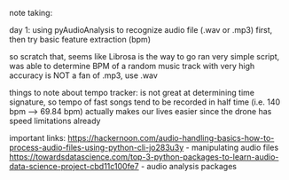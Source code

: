note taking:

day 1:
using pyAudioAnalysis to recognize audio file (.wav or .mp3) first, then try basic feature extraction (bpm)

so scratch that, seems like Librosa is the way to go
ran very simple script, was able to determine BPM of a random music track with very high accuracy
is NOT a fan of .mp3, use .wav

things to note about tempo tracker: is not great at determining time signature, so tempo of fast songs tend to be recorded in half time 
(i.e. 140 bpm --> 69.84 bpm)
actually makes our lives easier since the drone has speed limitations already





important links:
https://hackernoon.com/audio-handling-basics-how-to-process-audio-files-using-python-cli-jo283u3y       - manipulating audio files
https://towardsdatascience.com/top-3-python-packages-to-learn-audio-data-science-project-cbd11c100fe7   - audio analysis packages
